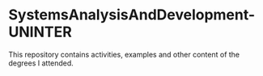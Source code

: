 # SystemsAnalysisAndDevelopment-UNINTER
This repository contains activities, examples and other content of the degrees I attended.
